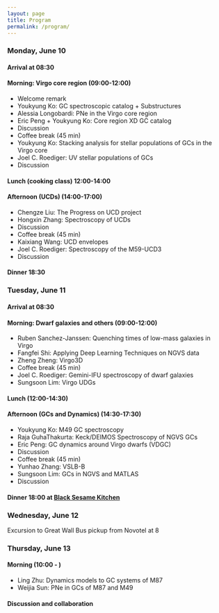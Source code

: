```yaml
---
layout: page
title: Program
permalink: /program/
---
```


### Monday, June 10

#### Arrival at 08:30
#### Morning: Virgo core region (09:00-12:00)

* Welcome remark
* Youkyung Ko: GC spectroscopic catalog + Substructures
* Alessia Longobardi: PNe in the Virgo core region
* Eric Peng + Youkyung Ko: Core region XD GC catalog
* Discussion
* Coffee break (45 min)
* Youkyung Ko: Stacking analysis for stellar populations of GCs in the Virgo core
* Joel C. Roediger: UV stellar populations of GCs
* Discussion

#### Lunch (cooking class) 12:00-14:00

#### Afternoon (UCDs) (14:00-17:00)
* Chengze Liu: The Progress on UCD project
* Hongxin Zhang: Spectroscopy of UCDs
* Discussion
* Coffee break (45 min)
* Kaixiang Wang: UCD envelopes
* Joel C. Roediger: Spectroscopy of the M59-UCD3
* Discussion

#### Dinner 18:30

### Tuesday, June 11

#### Arrival at 08:30
#### Morning: Dwarf galaxies and others (09:00-12:00)

* Ruben Sanchez-Janssen: Quenching times of low-mass galaxies in Virgo
* Fangfei Shi: Applying Deep Learning Techniques on NGVS data
* Zheng Zheng: Virgo3D
* Coffee break (45 min)
* Joel C. Roediger: Gemini-IFU spectroscopy of dwarf galaxies
* Sungsoon Lim: Virgo UDGs

#### Lunch (12:00-14:30) 

#### Afternoon (GCs and Dynamics) (14:30-17:30)
    
* Youkyung Ko: M49 GC spectroscopy
* Raja GuhaThakurta: Keck/DEIMOS Spectroscopy of NGVS GCs
* Eric Peng: GC dynamics around Virgo dwarfs (VDGC)
* Discussion
* Coffee break (45 min)
* Yunhao Zhang: VSLB-B
* Sungsoon Lim: GCs in NGVS and MATLAS
* Discussion

#### Dinner 18:00 at <a href="http://www.blacksesamekitchen.com/" target="_blank">Black Sesame Kitchen</a>


### Wednesday, June 12

Excursion to Great Wall
Bus pickup from Novotel at 8


### Thursday, June 13

#### Morning (10:00 - )

* Ling Zhu: Dynamics models to GC systems of M87
* Weijia Sun: PNe in GCs of M87 and M49

#### Discussion and collaboration


